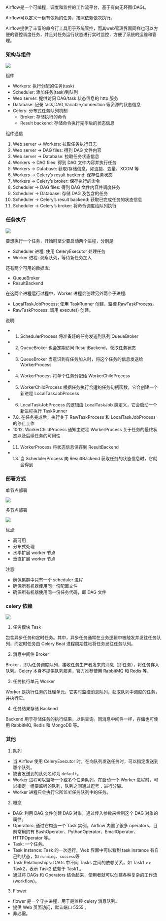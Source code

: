 
Airflow是一个可编程，调度和监控的工作流平台，基于有向无环图(DAG)。

Airflow可以定义一组有依赖的任务，按照依赖依次执行。

Airflow提供了丰富的命令行工具用于系统管控，而其web管理界面同样也可以方便的管控调度任务，并且对任务运行状态进行实时监控，方便了系统的运维和管理。

### 架构与组件

![](img/00_framework.jpeg)

组件
- Workers: 执行分配的任务(task)
- Scheduler: 添加任务(task)到队列
- Web server: 提供访问 DAG/task 状态信息的 http 服务
- Database: 记录 task,DAG,Variable,connection 等资源的状态信息
- Celery: 分布式任务队列机制
  - Broker: 存储执行的命令
  - Result backend: 存储命令执行完毕后的状态信息

组件通信
1. Web server → Workers: 拉取任务执行日志
2. Web server → DAG files: 得到 DAG 文件内容
3. Web server → Database: 拉取任务状态信息
4. Workers → DAG files: 得到 DAG 文件内容并执行任务
5. Workers → Database: 获取/存储信息，如连接、变量、XCOM 等
6. Workers → Celery’s result backend: 保存任务状态
7. Workers → Celery’s broker: 保存执行的命令
8. Scheduler → DAG files: 得到 DAG 文件内容并调度任务
9. Scheduler → Database: 存储 DAG 及包含的任务
10. Scheduler → Celery’s result backend: 获取已完成任务的状态信息
11. Scheduler → Celery’s broker: 将命令调度给队列执行


### 任务执行

![](img/00_task.jpeg)

要想执行一个任务，开始时至少要启动两个进程，分别是:
- Scheduler 进程: 使用 CeleryExecutor 处理任务
- Worker 进程: 观察队列，等待新任务加入

还有两个可用的数据库:
- QueueBroker
- ResultBackend

在这两个进程运行过程中，Worker 进程会创建另外两个子进程:
- LocalTaskJobProcess: 使用 TaskRunner 创建，监控 RawTaskProcess。
- RawTaskProcess: 调用 execute() 创建。

说明:
- 1. SchedulerProcess 将准备好的任务发送到队列 QueueBroker
- 2. QueueBroker 也会定期访问 ResultBackend，获取任务状态
- 3. QueueBroker 当意识到有任务加入时，将这个任务的信息发送给 WorkerProcess
- 4. WorkerProcess 将单个任务分配给 WorkerChildProcess
- 5. WorkerChildProcess 根据任务执行合适的任务句柄函数，它会创建一个新进程 LocalTaskJobProcess
- 6. LocalTaskJobProcess 的逻辑由 LocalTaskJob 类定义，它会启动一个新进程执行 TaskRunner
- 7.8. 在任务完成后，执行关于 RawTaskProcess 和 LocalTaskJobProcess 的停止工作
- 10.12. WorkerChildProcess 通知主进程 WorkerProcess 关于任务的最终状态以及后续任务的可用性
- 11. WorkerProcess 将状态信息保存到 ResultBackend
- 13. 当 SchedulerProcess 向 ResultBackend 获取任务的状态信息时，它就会得到


### 部署方式

单节点部署

![](img/00_dep_1.jpeg)

多节点部署

![](img/00_dep_n.jpeg)

优点:
- 高可用
- 分布式处理
- 水平扩展 worker 节点
- 垂直扩展 worker 节点

注意:
- 确保集群中只有一个 scheduler 进程
- 确保所有机器使用同一份配置文件
- 确保所有机器使用同一份任务代码，即 DAG 文件

### celery 依赖

![](img/00_celery.png)

1. 任务模块 Task

包含异步任务和定时任务。其中，异步任务通常在业务逻辑中被触发并发往任务队列，而定时任务由 Celery Beat 进程周期性地将任务发往任务队列。

2. 消息中间件 Broker

Broker，即为任务调度队列，接收任务生产者发来的消息（即任务），将任务存入队列。Celery 本身不提供队列服务，官方推荐使用 RabbitMQ 和 Redis 等。

3. 任务执行单元 Worker

Worker 是执行任务的处理单元，它实时监控消息队列，获取队列中调度的任务，并执行它。

4. 任务结果存储 Backend

Backend 用于存储任务的执行结果，以供查询。同消息中间件一样，存储也可使用 RabbitMQ, Redis 和 MongoDB 等。

### 其他

1. 队列

- 当 Airflow 使用 CeleryExecutor 时，在向队列发送任务时，可以指定发送到哪个队列。
- 缺省发送到的队列名称为 `default`。
- Worker 进程可以监听一个或多个任务队列。在启动一个 Worker 进程时，可以指定一组要监听的队列，队列之间通过逗号 `,` 进行分隔。
- Worker 进程只会执行它所监听任务队列中的任务。

2. 概念

- DAG: 利用 DAG 文件创建 DAG 对象，通过传入参数来控制这个 DAG 对象的属性。
- Operators: 通过它构造一个 Task 实例。Airflow 内置了很多 operators，目前常用的有 BashOperator、PythonOperator、EmailOperator、HTTPOperator 等。
- Task:  一个任务。
- Task Instance: Task 的一次运行。Web 界面中可以看到 task instance 有自己的状态，如 `running`、`success`等
- Task Relationships: DAGs 中不同 Tasks 之间的依赖关系，如 Task1 >> Task2，表示 Task2 依赖于 Task1 。
- 通过将 DAGs 和 Operators 结合起来，使用者就可以创建各种复杂的工作流(workflow)。

3. Flower

- flower 是一个守护进程，用于是监控 celery 消息队列。
- 提供 Web 页面访问，默认端口 5555 。
- 非必需。
